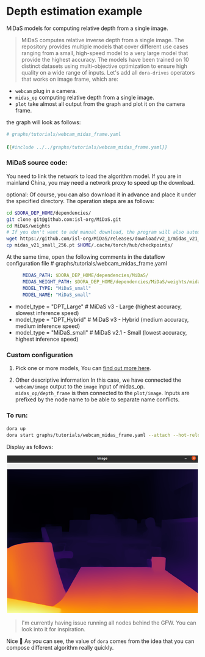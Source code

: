 # Depth estimation example

MiDaS models for computing relative depth from a single image.

> MiDaS computes relative inverse depth from a single image. The repository provides multiple models that cover different use cases ranging from a small, high-speed model to a very large model that provide the highest accuracy. The models have been trained on 10 distinct datasets using multi-objective optimization to ensure high quality on a wide range of inputs.
Let's add all `dora-drives` operators that works on image frame, which are:
- `webcam` plug in a camera.
- `midas_op` computing relative depth from a single image.
- `plot` take almost all output from the graph and plot it on the camera frame.

the graph will look as follows:
```yaml
# graphs/tutorials/webcam_midas_frame.yaml

{{#include ../../graphs/tutorials/webcam_midas_frame.yaml}}
```

### MiDaS source code:
You need to link the network to load the algorithm model.
If you are in mainland China, you may need a network proxy to speed up the download.

optional:
    Of course, you can also download it in advance and place it under the specified directory. The operation steps are as follows:
```bash
cd $DORA_DEP_HOME/dependencies/
git clone git@github.com:isl-org/MiDaS.git
cd MiDaS/weights
# If you don't want to add manual download, the program will also automatically download the model file
wget https://github.com/isl-org/MiDaS/releases/download/v2_1/midas_v21_small_256.pt
cp midas_v21_small_256.pt $HOME/.cache/torch/hub/checkpoints/
```
At the same time, open the following comments in the dataflow configuration file # graphs/tutorials/webcam_midas_frame.yaml
```yaml
      MIDAS_PATH: $DORA_DEP_HOME/dependencies/MiDaS/
      MIDAS_WEIGHT_PATH: $DORA_DEP_HOME/dependencies/MiDaS/weights/midas_v21_small_256.pt
      MODEL_TYPE: "MiDaS_small"
      MODEL_NAME: "MiDaS_small"
```
- model_type = "DPT_Large"     # MiDaS v3 - Large     (highest accuracy, slowest inference speed)
- model_type = "DPT_Hybrid"   # MiDaS v3 - Hybrid    (medium accuracy, medium inference speed)
- model_type = "MiDaS_small"  # MiDaS v2.1 - Small   (lowest accuracy, highest inference speed)

### Custom configuration

1) Pick one or more models, You can [find out more here](https://github.com/isl-org/MiDaS/#setup).

2) Other descriptive information
In this case, we have connected the `webcam/image` output to the `image` input of midas_op. `midas_op/depth_frame` is then connected to the `plot/image`.
Inputs are prefixed by the node name to be able to separate name conflicts.

### To run: 

```bash
dora up
dora start graphs/tutorials/webcam_midas_frame.yaml --attach --hot-reload --name dpt_midas
```

Display as follows:
<p align="center">
    <img src="./midas_dpt.png" width="500">
</p>

> I'm currently having issue running all nodes behind the GFW. You can look into it for inspiration.

Nice 🥳 As you can see, the value of `dora` comes from the idea that you can compose different algorithm really quickly.